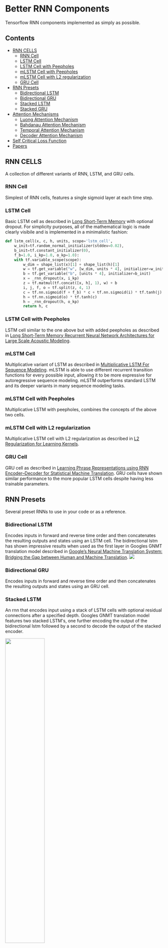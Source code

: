 # Better RNN Components
Tensorflow RNN components implemented as simply as possible.

## Contents
* [RNN CELLS](#rnn-cells)
  * [RNN Cell](#rnn-cell)
  * [LSTM Cell](#lstm-cell)
  * [LSTM Cell with Peepholes](#lstm-cell-with-peepholes)
  * [mLSTM Cell with Peepholes](#mlstm-cell-with-peepholes)
  * [mLSTM Cell with L2 regularization](#mlstm-cell-with-l2-regularization)
  * [GRU Cell](#gru-cell)
* [RNN Presets](#rnn-presets)
  * [Bidirectional LSTM](#bidirectional-lstm)
  * [Bidirectional GRU](#bidirectional-gru)
  * [Stacked LSTM](#stacked-lstm)
  * [Stacked GRU](#stacked-gru)
* [Attention Mechanisms](#attention-mechanisms)
  * [Luong Attention Mechanism](#luong-attention-mechanism)
  * [Bahdanau Attention Mechanism](#bahdanau-attention-mechanism)
  * [Temporal Attention Mechanism](#temporal-attention-mechanism)
  * [Decoder Attention Mechanism](#decoder-attention-mechanism)
* [Self Critical Loss Function](#self-critical-loss-function)
* [Papers](#papers)

## RNN CELLS
A collection of different variants of RNN, LSTM, and GRU cells.

### RNN Cell
Simplest of RNN cells, features a single sigmoid layer at each time step.

### LSTM Cell
Basic LSTM cell as described in [Long Short-Term Memory](http://www.bioinf.jku.at/publications/older/2604.pdf) with optional dropout. For simplicity purposes, all of the mathematical logic is made clearly visibile and is implemented in a minimalistic fashion:
```python
def lstm_cell(x, c, h, units, scope='lstm_cell', 
    w_init=tf.random_normal_initializer(stddev=0.02), 
    b_init=tf.constant_initializer(0),
    f_b=1.0, i_kp=1.0, o_kp=1.0):
    with tf.variable_scope(scope):
        w_dim = shape_list(x)[1] + shape_list(h)[1]
        w = tf.get_variable("w", [w_dim, units * 4], initializer=w_init)
        b = tf.get_variable("b", [units * 4], initializer=b_init)
        x = _rnn_dropout(x, i_kp)
        z = tf.matmul(tf.concat([x, h], 1), w) + b
        i, j, f, o = tf.split(z, 4, 1)
        c = tf.nn.sigmoid(f + f_b) * c + tf.nn.sigmoid(i) * tf.tanh(j)
        h = tf.nn.sigmoid(o) * tf.tanh(c)
        h = _rnn_dropout(h, o_kp)
        return h, c
```

### LSTM Cell with Peepholes
LSTM cell similar to the one above but with added peepholes as described in [Long Short-Term Memory Recurrent Neural Network Architectures for Large Scale Acoustic Modeling](https://static.googleusercontent.com/media/research.google.com/en//pubs/archive/43905.pdf).

### mLSTM Cell
Multiplicative variant of LSTM as described in [Multiplicative LSTM For Sequence Modeling](https://arxiv.org/pdf/1609.07959.pdf). mLSTM is able to use different recurrent transition functions for every possible input, allowing it to be more expressive for autoregressive sequence modeling. mLSTM outperforms standard LSTM and its deeper variants in many sequence modeling tasks.

### mLSTM Cell with Peepholes
Multiplicative LSTM with peepholes, combines the concepts of the above two cells.

### mLSTM Cell with L2 regularization
Multiplicative LSTM cell with L2 regularization as described in [L2 Regularization for Learning Kernels](https://arxiv.org/pdf/1205.2653.pdf).

### GRU Cell
GRU cell as described in [Learning Phrase Representations using RNN Encoder–Decoder for Statistical Machine Translation](https://arxiv.org/pdf/1406.1078.pdf). GRU cells have shown similar performance to the more popular LSTM cells despite having less trainable parameters.

## RNN Presets
Several preset RNNs to use in your code or as a reference.

### Bidirectional LSTM
Encodes inputs in forward and reverse time order and then concatenates the resulting outputs and states using an LSTM cell. The bidirectional lstm has shown impressive results when used as the first layer in Googles GNMT translation model described in [Google’s Neural Machine Translation System: Bridging the Gap
between Human and Machine Translation](https://arxiv.org/pdf/1609.08144.pdf).
<img src="./gnmt-encoder.png">

### Bidirectional GRU
Encodes inputs in forward and reverse time order and then concatenates the resulting outputs and states using an GRU cell.

### Stacked LSTM
An rnn that encodes input using a stack of LSTM cells with optional residual connections after a specified depth. Googles GNMT translation model features two stacked LSTM's, one further encoding the output of the bidirectional lstm followed by a second to decode the output of the stacked encoder.

<img src="./gnmt-stacked.png" width="50%">

### Stacked GRU
An rnn that encodes input using a stack of GRU cells with optional residual connections after a specified depth.

## Attention Mechanisms
Typical attention scores:

<img src="luong-score.png">

### Luong Attention Mechanism
Luong attention function as described in [Effective Approaches to Attention-based Neural Machine Translation](https://arxiv.org/pdf/1508.04025.pdf). At every decoding step, an attention mechanism produced a probability distribution allowing the decoder to focus on specific parts of the encoder output with varying levels of "attention" or emphasis. Given "query" h[t] (the decoder cell output at time t) and h[s] (the sth encoder output) the luong score for h[s] is computed using the below equation afterwhich all of the scores are normalized using a softmax (general score above).

    score(h[t], h[s]) = h[t] . W . h[s]

### Bahdanau Attention Mechanism
Bahdanau attention function as described in [Neural Machine Translation
by Jointly Learning to Align and Translate](https://arxiv.org/pdf/1409.0473.pdf) using the "concat" score above as such:

    score(h[t], h[s]) = v . tanh(W . concat(h[t], h[s]))
    
### Temporal Attention Mechanism
Temporal attention mechanism as described in [A Deep Reinforced Model For Abstractive
Summarization](https://arxiv.org/pdf/1705.04304.pdf). This form of attention has shown impressive results at the task of machine summarization as it decreases the probabilities over portions of the encoder output that have had high probabilities in previous decoding steps therefore reducing excessive repetition in generated sequences.

### Decoder Attention Mechanism
Intra-decoder attention mechanism as described in [A Deep Reinforced Model For Abstractive
Summarization](https://arxiv.org/pdf/1705.04304.pdf). Reduces repetition in machine generated output sequences.

## Self Critical Loss Function

Self critical loss function as described in [A Deep Reinforced Model for Abstractive
Summarization](https://arxiv.org/pdf/1705.04304.pdf) to reward objective function in addition to typical cross entropy loss used for seq2seq machine learning tasks. Pseudocode for loss below:
    
    ml_losses = cross_entropy(logits, targets)
    rl_losses = (metric(sampled_outputs, targets) - metric(greedy_outputs, targets)) * cross_entropy(logits, sample_outputs)
    losses = gamma * rl_losses + (1 - gamma) * ml_losses

## Papers
Main papers used as references:
* [Long Short-Term Memory](http://www.bioinf.jku.at/publications/older/2604.pdf)
* [Long Short-Term Memory Recurrent Neural Network Architectures for Large Scale Acoustic Modeling](https://static.googleusercontent.com/media/research.google.com/en//pubs/archive/43905.pdf)
* [Multiplicative LSTM For Sequence Modeling](https://arxiv.org/pdf/1609.07959.pdf)
* [L2 Regularization for Learning Kernels](https://arxiv.org/pdf/1205.2653.pdf)
* [Learning Phrase Representations using RNN Encoder–Decoder for Statistical Machine Translation](https://arxiv.org/pdf/1406.1078.pdf)
* [Google’s Neural Machine Translation System: Bridging the Gap
between Human and Machine Translation](https://arxiv.org/pdf/1609.08144.pdf)
* [Effective Approaches to Attention-based Neural Machine Translation](https://arxiv.org/pdf/1508.04025.pdf)
* [Neural Machine Translation
by Jointly Learning to Align and Translate](https://arxiv.org/pdf/1409.0473.pdf)
* [A Deep Reinforced Model For Abstractive
Summarization](https://arxiv.org/pdf/1705.04304.pdf)
